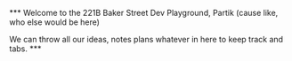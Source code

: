 *** Welcome to the 221B Baker Street Dev Playground, Partik
(cause like, who else would be here)

We can throw all our ideas, notes plans whatever in here to keep track and tabs. *** 



